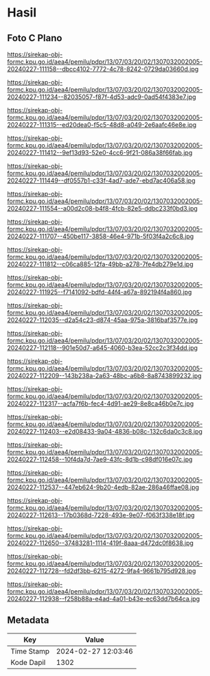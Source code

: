 # Hasil

## Foto C Plano

https://sirekap-obj-formc.kpu.go.id/aea4/pemilu/pdpr/13/07/03/20/02/1307032002005-20240227-111158--dbcc4102-7772-4c78-8242-0729da03660d.jpg

https://sirekap-obj-formc.kpu.go.id/aea4/pemilu/pdpr/13/07/03/20/02/1307032002005-20240227-111234--82035057-f87f-4d53-adc9-0ad54f4383e7.jpg

https://sirekap-obj-formc.kpu.go.id/aea4/pemilu/pdpr/13/07/03/20/02/1307032002005-20240227-111315--ed20dea0-f5c5-48d8-a049-2e6aafc46e8e.jpg

https://sirekap-obj-formc.kpu.go.id/aea4/pemilu/pdpr/13/07/03/20/02/1307032002005-20240227-111412--9ef13d93-52e0-4cc6-9f21-086a38f66fab.jpg

https://sirekap-obj-formc.kpu.go.id/aea4/pemilu/pdpr/13/07/03/20/02/1307032002005-20240227-111449--df0557b1-c33f-4ad7-ade7-ebd7ac406a58.jpg

https://sirekap-obj-formc.kpu.go.id/aea4/pemilu/pdpr/13/07/03/20/02/1307032002005-20240227-111554--a00d2c08-b4f8-4fcb-82e5-ddbc233f0bd3.jpg

https://sirekap-obj-formc.kpu.go.id/aea4/pemilu/pdpr/13/07/03/20/02/1307032002005-20240227-111707--450be117-3858-46e4-971b-5f03f4a2c6c8.jpg

https://sirekap-obj-formc.kpu.go.id/aea4/pemilu/pdpr/13/07/03/20/02/1307032002005-20240227-111812--c06ca885-12fa-49bb-a278-7fe4db279e1d.jpg

https://sirekap-obj-formc.kpu.go.id/aea4/pemilu/pdpr/13/07/03/20/02/1307032002005-20240227-111925--f7141092-bdfd-44f4-a67a-892194f4a860.jpg

https://sirekap-obj-formc.kpu.go.id/aea4/pemilu/pdpr/13/07/03/20/02/1307032002005-20240227-112035--d2a54c23-d874-45aa-975a-3816baf3577e.jpg

https://sirekap-obj-formc.kpu.go.id/aea4/pemilu/pdpr/13/07/03/20/02/1307032002005-20240227-112118--901e50d7-a645-4060-b3ea-52cc2c3f34dd.jpg

https://sirekap-obj-formc.kpu.go.id/aea4/pemilu/pdpr/13/07/03/20/02/1307032002005-20240227-112209--143b238a-2a63-48bc-a6b8-8a8743899232.jpg

https://sirekap-obj-formc.kpu.go.id/aea4/pemilu/pdpr/13/07/03/20/02/1307032002005-20240227-112317--acfa7f6b-fec4-4d91-ae29-8e8ca46b0e7c.jpg

https://sirekap-obj-formc.kpu.go.id/aea4/pemilu/pdpr/13/07/03/20/02/1307032002005-20240227-112403--e2d08433-9a04-4836-b08c-132c6da0c3c8.jpg

https://sirekap-obj-formc.kpu.go.id/aea4/pemilu/pdpr/13/07/03/20/02/1307032002005-20240227-112458--10f4da7d-7ae9-43fc-8d1b-c98df016e07c.jpg

https://sirekap-obj-formc.kpu.go.id/aea4/pemilu/pdpr/13/07/03/20/02/1307032002005-20240227-112537--447eb624-9b20-4edb-82ae-286a46ffae08.jpg

https://sirekap-obj-formc.kpu.go.id/aea4/pemilu/pdpr/13/07/03/20/02/1307032002005-20240227-112613--17b0368d-7228-493e-9e07-f063f338e18f.jpg

https://sirekap-obj-formc.kpu.go.id/aea4/pemilu/pdpr/13/07/03/20/02/1307032002005-20240227-112650--37483281-1114-419f-8aaa-d472dc0f8638.jpg

https://sirekap-obj-formc.kpu.go.id/aea4/pemilu/pdpr/13/07/03/20/02/1307032002005-20240227-112728--fd2df3bb-6215-4272-9fa4-9661b795d928.jpg

https://sirekap-obj-formc.kpu.go.id/aea4/pemilu/pdpr/13/07/03/20/02/1307032002005-20240227-112938--f258b88a-e4ad-4a01-b43e-ec63dd7b64ca.jpg


## Metadata

| Key        | Value               |
| ---------- | ------------------- |
| Time Stamp | 2024-02-27 12:03:46 |
| Kode Dapil | 1302                |



